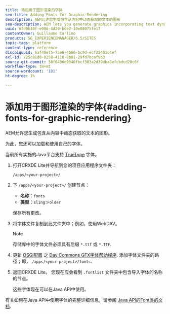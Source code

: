 ```yaml
---
title: 添加用于图形渲染的字体
seo-title: Adding Fonts for Graphic-Rendering
description: AEM允许您生成包含从内容中动态获取的文本的图形
seo-description: AEM lets you generate graphics incorporating text dynamically taken from your content
uuid: 67d9b10f-e986-4d29-bde2-10e08075fe17
contentOwner: Guillaume Carlino
products: SG_EXPERIENCEMANAGER/6.5/SITES
topic-tags: platform
content-type: reference
discoiquuid: 6af48ef5-75e6-4b66-bc0d-ecf254b1c4ef
exl-id: 725c81d0-0258-4118-8b01-29fd7bcaf9b3
source-git-commit: 38f0496d9340fbcf383a2d39dba8efcbdcd20c6f
workflow-type: tm+mt
source-wordcount: '181'
ht-degree: 1%

---
```


# 添加用于图形渲染的字体{#adding-fonts-for-graphic-rendering}

AEM允许您生成包含从内容中动态获取的文本的图形。

为此，您还可以加载和使用自己的字体。

当前所有实施的Java平台支持 [TrueType](https://en.wikipedia.org/wiki/Truetype) 字体。

1. 打开CRXDE Lite并导航到您的项目应用程序文件夹：

   `/apps/<your-project>/`

1. 下 `/apps/<your-project>/` 创建节点：

   * **名称**：`fonts`
   * **类型**：`sling:Folder`

   保存所有更改。

1. 将字体文件复制到此文件夹中；例如，使用WebDAV。

   >[!NOTE]
   >
   >存储库中的字体文件必须具有后缀 `*.ttf` 或 `*.TTF`.

1. 更新 [OSGi配置](/help/sites-deploying/configuring-osgi.md) 之 [Day Commons GFX字体帮助程序](/help/sites-deploying/osgi-configuration-settings.md). 添加字体文件夹的路径；即， `/apps/<your-project>/fonts`.

1. 返回CRXDE Lite。 您现在应会看到 `.fontlist` 文件夹中包含导入字体的名称的节点。

   这些字体现在可以在Java API中使用。

有关如何在Java API中使用字体的完整详细信息，请参阅 [Java API的Font类的文档](https://download.oracle.com/javase/6/docs/api/java/awt/Font.html).
